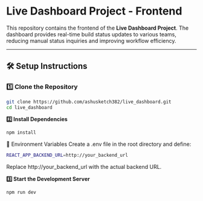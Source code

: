 # Live Dashboard Project - Frontend  

This repository contains the frontend of the **Live Dashboard Project**. The dashboard provides real-time build status updates to various teams, reducing manual status inquiries and improving workflow efficiency.  

---

## 🛠️ Setup Instructions  

### **1️⃣ Clone the Repository**  
```sh
git clone https://github.com/ashusketch382/live_dashboard.git
cd live_dashboard
```

**2️⃣ Install Dependencies**
```sh
npm install
```

🔧 Environment Variables
Create a .env file in the root directory and define:

```sh
REACT_APP_BACKEND_URL=http://your_backend_url
```
Replace http://your_backend_url with the actual backend URL.

**3️⃣ Start the Development Server**
```sh
npm run dev
```
